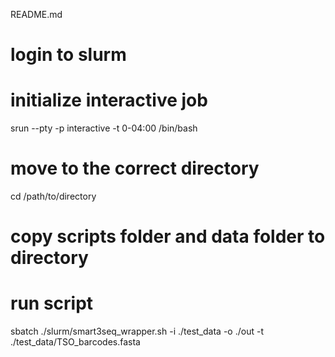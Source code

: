 README.md

# login to slurm

# initialize interactive job
srun --pty -p interactive -t 0-04:00 /bin/bash

# move to the correct directory
cd /path/to/directory

# copy scripts folder and data folder to directory

# run script
sbatch ./slurm/smart3seq_wrapper.sh -i ./test_data -o ./out -t ./test_data/TSO_barcodes.fasta